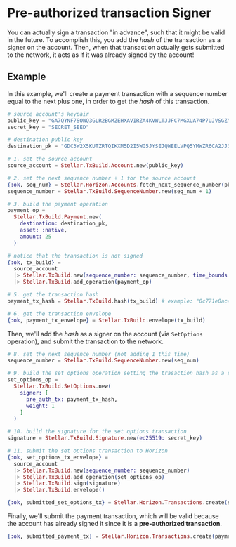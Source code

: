 # Pre-authorized transaction Signer

You can actually sign a transaction "in advance", such that it might be valid in the future. To accomplish this, you add the *hash* of the transaction as a signer on the account. Then, when that transaction actually gets submitted to the network, it acts as if it was already signed by the account!


## Example

In this example, we'll create a payment transaction with a sequence number equal to the next plus one, in order to get the *hash* of this transaction.

```elixir
# source account's keypair
public_key = "GA7QYNF7SOWQ3GLR2BGMZEHXAVIRZA4KVWLTJJFC7MGXUA74P7UJVSGZ"
secret_key = "SECRET_SEED"

# destination public key
destination_pk = "GDC3W2X5KUTZRTQIKXM5D2I5WG5JYSEJQWEELVPQ5YMWZR6CA2JJ35RW"

# 1. set the source account
source_account = Stellar.TxBuild.Account.new(public_key)

# 2. set the next sequence number + 1 for the source account
{:ok, seq_num} = Stellar.Horizon.Accounts.fetch_next_sequence_number(pk1)
sequence_number = Stellar.TxBuild.SequenceNumber.new(seq_num + 1)

# 3. build the payment operation
payment_op =
  Stellar.TxBuild.Payment.new(
    destination: destination_pk,
    asset: :native,
    amount: 25
  )

# notice that the transaction is not signed
{:ok, tx_build} =
  source_account
  |> Stellar.TxBuild.new(sequence_number: sequence_number, time_bounds: time_bounds)
  |> Stellar.TxBuild.add_operation(payment_op)

# 5. get the transaction hash
payment_tx_hash = Stellar.TxBuild.hash(tx_build) # example: "0c771e0ac49dc7798097e222289fd350278bc4aef5cf82ae6fb39b1d869e18a2"

# 6. get the transaction envelope
{:ok, payment_tx_envelope} = Stellar.TxBuild.envelope(tx_build)
```

Then, we'll add the *hash* as a signer on the account (via `SetOptions` operation), and submit the transaction to the network.

```elixir
# 8. set the next sequence number (not adding 1 this time)
sequence_number = Stellar.TxBuild.SequenceNumber.new(seq_num)

# 9. build the set options operation setting the trasaction hash as a signer with weight 1
set_options_op =
  Stellar.TxBuild.SetOptions.new(
    signer: [
      pre_auth_tx: payment_tx_hash,
      weight: 1
    ]
  )

# 10. build the signature for the set options transaction
signature = Stellar.TxBuild.Signature.new(ed25519: secret_key)

# 11. submit the set options transaction to Horizon
{:ok, set_options_tx_envelope} =
  source_account
  |> Stellar.TxBuild.new(sequence_number: sequence_number)
  |> Stellar.TxBuild.add_operation(set_options_op)
  |> Stellar.TxBuild.sign(signature)
  |> Stellar.TxBuild.envelope()

{:ok, submitted_set_options_tx} = Stellar.Horizon.Transactions.create(set_options_tx_envelope)
```

Finally, we'll submit the payment transaction, which will be valid because the account has already signed it since it is a **pre-authorized transaction**.

```elixir
{:ok, submitted_payment_tx} = Stellar.Horizon.Transactions.create(payment_tx_envelope)
```
